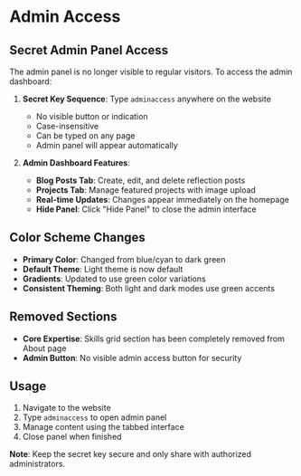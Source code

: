 # Admin Access

## Secret Admin Panel Access

The admin panel is no longer visible to regular visitors. To access the admin dashboard:

1. **Secret Key Sequence**: Type `adminaccess` anywhere on the website
   - No visible button or indication
   - Case-insensitive
   - Can be typed on any page
   - Admin panel will appear automatically

2. **Admin Dashboard Features**:
   - **Blog Posts Tab**: Create, edit, and delete reflection posts
   - **Projects Tab**: Manage featured projects with image upload
   - **Real-time Updates**: Changes appear immediately on the homepage
   - **Hide Panel**: Click "Hide Panel" to close the admin interface

## Color Scheme Changes

- **Primary Color**: Changed from blue/cyan to dark green
- **Default Theme**: Light theme is now default
- **Gradients**: Updated to use green color variations
- **Consistent Theming**: Both light and dark modes use green accents

## Removed Sections

- **Core Expertise**: Skills grid section has been completely removed from About page
- **Admin Button**: No visible admin access button for security

## Usage

1. Navigate to the website
2. Type `adminaccess` to open admin panel
3. Manage content using the tabbed interface
4. Close panel when finished

**Note**: Keep the secret key secure and only share with authorized administrators. 